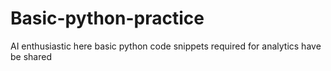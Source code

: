 # Basic-python-practice
AI enthusiastic
here basic python code snippets required for analytics have be shared
